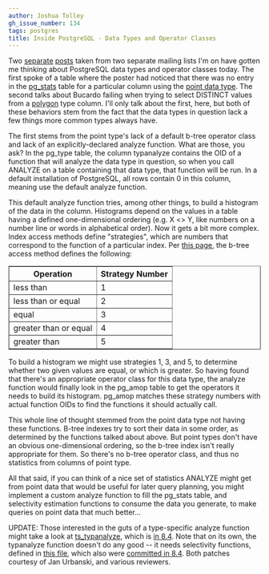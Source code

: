 ```yaml
---
author: Joshua Tolley
gh_issue_number: 134
tags: postgres
title: Inside PostgreSQL - Data Types and Operator Classes
---
```




Two [separate](https://mail.endcrypt.com/pipermail/check_postgres/2009-April/000406.html) [posts](https://mail.endcrypt.com/pipermail/bucardo-general/2009-April/000272.html) taken from two separate mailing lists I'm on have gotten me thinking about PostgreSQL data types and operator classes today. The first spoke of a table where the poster had noticed that there was no entry in the [pg_stats](http://www.postgresql.org/docs/8.3/static/view-pg-stats.html) table for a particular column using the [point data type](http://www.postgresql.org/docs/8.3/static/datatype-geometric.html#AEN5480). The second talks about Bucardo failing when trying to select DISTINCT values from a [polygon](http://www.postgresql.org/docs/8.3/static/datatype-geometric.html#AEN5582) type column. I'll only talk about the first, here, but both of these behaviors stem from the fact that the data types in question lack a few things more common types always have.

The first stems from the point type's lack of a default b-tree operator class and lack of an explicitly-declared analyze function. What are those, you ask? In the pg_type table, the column typanalyze contains the OID of a function that will analyze the data type in question, so when you call ANALYZE on a table containing that data type, that function will be run. In a default installation of PostgreSQL, all rows contain 0 in this column, meaning use the default analyze function.

This default analyze function tries, among other things, to build a histogram of the data in the column. Histograms depend on the values in a table having a defined one-dimensional ordering (e.g. X <> Y, like numbers on a number line or words in alphabetical order). Now it gets a bit more complex. Index access methods define "strategies", which are numbers that correspond to the function of a particular index. Per [this page](http://www.postgresql.org/docs/8.4/static/xindex.html), the b-tree access method defines the following:

<table border="1" class="CALSTABLE"><colgroup><col/><col/></colgroup><thead><tr><th>Operation</th><th>Strategy Number</th></tr></thead><tbody><tr><td>less than</td><td>1</td></tr><tr><td>less than or equal</td><td>2</td></tr><tr><td>equal</td><td>3</td></tr><tr><td>greater than or equal</td><td>4</td></tr><tr><td>greater than</td><td>5
</td></tr></tbody></table>

To build a histogram we might use strategies 1, 3, and 5, to determine whether two given values are equal, or which is greater. So having found that there's an appropriate operator class for this data type, the analyze function would finally look in the pg_amop table to get the operators it needs to build its histogram. pg_amop matches these strategy numbers with actual function OIDs to find the functions it should actually call.

This whole line of thought stemmed from the point data type not having these functions. B-tree indexes try to sort their data in some order, as determined by the functions talked about above. But point types don't have an obvious one-dimensional ordering, so the b-tree index isn't really appropriate for them. So there's no b-tree operator class, and thus no statistics from columns of point type.

All that said, if you can think of a nice set of statistics ANALYZE might get from point data that would be useful for later query planning, you might implement a custom analyze function to fill the pg_stats table, and selectivity estimation functions to consume the data you generate, to make queries on point data that much better...

UPDATE: Those interested in the guts of a type-specific analyze function might take a look at [ts_typanalyze](http://doxygen.postgresql.org/ts__typanalyze_8c.html#608b1ac4a7bdb227da47459c9ef716e3), which is [in 8.4](http://archives.postgresql.org/pgsql-committers/2008-07/msg00104.php). Note that on its own, the typanalyze function doesn't do any good -- it needs selectivity functions, defined in [this file](http://doxygen.postgresql.org/ts__selfuncs_8c-source.html), which also were [committed in 8.4](http://archives.postgresql.org/pgsql-committers/2008-09/msg00203.php). Both patches courtesy of Jan Urbanski, and various reviewers.


